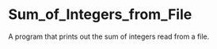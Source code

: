 Sum_of_Integers_from_File
=========================

A program that prints out the sum of integers read from a file.
